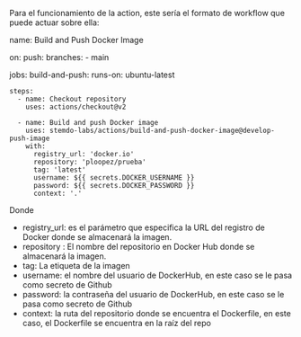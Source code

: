 Para el funcionamiento de la action, este sería el formato de workflow que puede actuar sobre ella:

name: Build and Push Docker Image

on:
  push:
    branches:
      - main

jobs:
  build-and-push:
    runs-on: ubuntu-latest

    steps:
      - name: Checkout repository
        uses: actions/checkout@v2

      - name: Build and push Docker image
        uses: stemdo-labs/actions/build-and-push-docker-image@develop-push-image
        with:
          registry_url: 'docker.io'
          repository: 'ploopez/prueba'
          tag: 'latest'
          username: ${{ secrets.DOCKER_USERNAME }}
          password: ${{ secrets.DOCKER_PASSWORD }}
          context: '.'

Donde 
  -  registry_url: es el parámetro que especifica la URL del registro de Docker donde se almacenará la imagen.
  -  repository : El nombre del repositorio en Docker Hub donde se almacenará la imagen.
  -  tag:  La etiqueta de la imagen
  -  username: el nombre del usuario de DockerHub, en este caso se le pasa como secreto de Github
  -  password: la contraseña del usuario de DockerHub, en este caso se le pasa como secreto de Github   
  -  context: la ruta del repositorio donde se encuentra el Dockerfile, en este caso, el Dockerfile se encuentra en la raíz del repo
